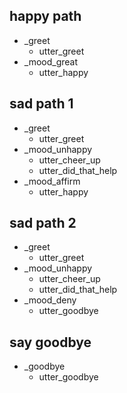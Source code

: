 ## happy path               <!-- ¹ÊÊÂÃû - just for debugging -->
* _greet
  - utter_greet
* _mood_great               <!-- user utterance, in format _intent[entities] -->
  - utter_happy

## sad path 1               <!-- this is already the start of the next story -->
* _greet
  - utter_greet             <!-- action of the bot to execute -->
* _mood_unhappy
  - utter_cheer_up
  - utter_did_that_help
* _mood_affirm
  - utter_happy

## sad path 2
* _greet
  - utter_greet
* _mood_unhappy
  - utter_cheer_up
  - utter_did_that_help
* _mood_deny
  - utter_goodbye

## say goodbye
* _goodbye
  - utter_goodbye